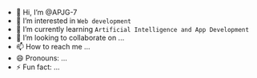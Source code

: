 - 👋 Hi, I’m @APJG-7
- 👀 I’m interested in `Web development`
- 🌱 I’m currently learning `Artificial Intelligence and App Development`
- 💞️ I’m looking to collaborate on ...
- 📫 How to reach me ...
- 😄 Pronouns: ...
- ⚡ Fun fact: ...

<!---
APJG-7/APJG-7 is a ✨ special ✨ repository because its `README.md` (this file) appears on your GitHub profile.
You can click the Preview link to take a look at your changes.
--->
